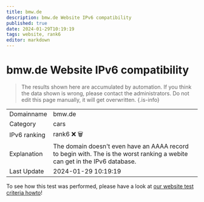 ```yaml
---
title: bmw.de
description: bmw.de Website IPv6 compatibility
published: true
date: 2024-01-29T10:19:19
tags: website, rank6
editor: markdown
---
```


# bmw.de Website IPv6 compatibility

> The results shown here are accumulated by automation. If you think the data shown is wrong, please contact the administrators. 
> Do not edit this page manually, it will get overwritten.
{.is-info}


|   |   |
| - | - |
| Domainname | bmw.de
| Category | cars |
| IPv6 ranking | rank6 :x: :wastebasket: |
| Explanation | The domain doesn't even have an AAAA record to begin with. The is the worst ranking a webite can get in the IPv6 database. |
| Last Update | 2024-01-29 10:19:19 |

To see how this test was performed, please have a look at [our website test criteria howto](/howto/testcriteria/website)!

